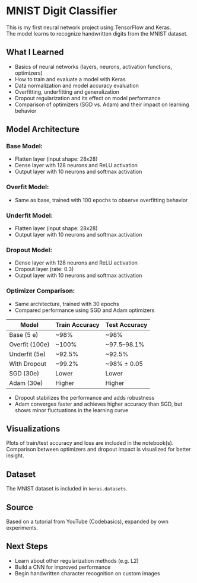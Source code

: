 # MNIST Digit Classifier

This is my first neural network project using TensorFlow and Keras.  
The model learns to recognize handwritten digits from the MNIST dataset.

## What I Learned

- Basics of neural networks (layers, neurons, activation functions, optimizers)
- How to train and evaluate a model with Keras
- Data normalization and model accuracy evaluation
- Overfitting, underfitting and generalization
- Dropout regularization and its effect on model performance
- Comparison of optimizers (SGD vs. Adam) and their impact on learning behavior

## Model Architecture

### Base Model:

- Flatten layer (input shape: 28x28)
- Dense layer with 128 neurons and ReLU activation
- Output layer with 10 neurons and softmax activation

### Overfit Model:

- Same as base, trained with 100 epochs to observe overfitting behavior

### Underfit Model:

- Flatten layer (input shape: 28x28)
- Output layer with 10 neurons and softmax activation

### Dropout Model:

- Dense layer with 128 neurons and ReLU activation
- Dropout layer (rate: 0.3)
- Output layer with 10 neurons and softmax activation

### Optimizer Comparison:

- Same architecture, trained with 30 epochs
- Compared performance using SGD and Adam optimizers

| Model          | Train Accuracy | Test Accuracy |
| -------------- | -------------- | ------------- |
| Base (5 e)     | ~98%           | ~98%          |
| Overfit (100e) | ~100%          | ~97.5–98.1%   |
| Underfit (5e)  | ~92.5%         | ~92.5%        |
| With Dropout   | ~99.2%         | ~98% ± 0.05   |
| SGD (30e)      | Lower          | Lower         |
| Adam (30e)     | Higher         | Higher        |

- Dropout stabilizes the performance and adds robustness
- Adam converges faster and achieves higher accuracy than SGD, but shows minor fluctuations in the learning curve

## Visualizations

Plots of train/test accuracy and loss are included in the notebook(s).  
Comparison between optimizers and dropout impact is visualized for better insight.

## Dataset

The MNIST dataset is included in `keras.datasets`.

## Source

Based on a tutorial from YouTube (Codebasics), expanded by own experiments.

## Next Steps

- Learn about other regularization methods (e.g. L2)
- Build a CNN for improved performance
- Begin handwritten character recognition on custom images
